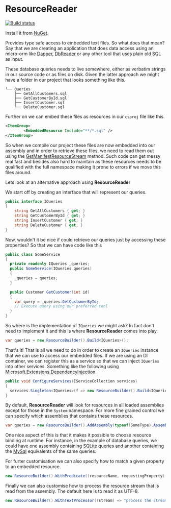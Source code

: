 # ResourceReader

[![Build status](https://bernhardrichter.visualstudio.com/ResourceReader/_apis/build/status/ResourceReader-CI)](https://bernhardrichter.visualstudio.com/ResourceReader/_build/latest?definitionId=2)

Install it from [NuGet](https://www.nuget.org/packages/ResourceReader/).

Provides type safe access to embedded text files. So what does that mean? Say that we are creating an application that does data access using an micro-orm like [Dapper](https://www.nuget.org/packages/Dapper/), [DbReader](https://www.nuget.org/packages/DbReader/) or any other tool that uses plain old SQL as input.

These database queries needs to live somewhere, either as verbatim strings in our source code or as files on disk.
Given the latter approach we might have a folder in our project that looks something like this.

```shell
└── Queries
    ├── GetAllCustomers.sql
    ├── GetCustomerById.sql
    ├── InsertCustomer.sql
    └── DeleteCustomer.sql
```

Further on we can embed these files as resources in our `csproj` file like this.

```xml
<ItemGroup>
		<EmbeddedResource Include="**/*.sql" />
</ItemGroup>
```

So when we compile our project these files are now embedded into our assembly and in order to retrieve these files, we need to read them out using the [GetManifestResourceStream](https://docs.microsoft.com/en-us/dotnet/api/system.reflection.assembly.getmanifestresourcestream?view=netframework-4.7.2) method. Such code can get messy real fast and besides also hard to maintain as these resources needs to be qualified with the full namespace making it prone to errors if we move this files around.

Lets look at an alternative approach using **ResourceReader**

We start off by creating an interface that will represent our queries.

```c#
public interface IQueries
{
    string GetAllCustomers { get; }
    string GetCustomerById { get; }
    string InsertCustomer { get; }
    string DeleteCustomer { get; }
}
```

Now, wouldn't it be nice if could retrieve our queries just by accessing these properties? So that we can have code like this

```C#
public class SomeService
{
  private readonly IQueries _queries;
  public SomeService(IQueries queries)
  {
    _queries = queries;
  }

  public Customer GetCustomer(int id)
  {
    var query = _queries.GetCustomerById;
   	// Execute query using our preferred tool
  }
}
```

So where is the implementation of `IQueries` we might ask? In fact don't need to implement it and this is where **ResourceReader** comes into play.

```c#
var queries = new ResourceBuilder().Build<IQueries>();
```

That's it! That is all we need to do in order to create an `IQueries` instance that we can use to access our embedded files. If we are using an DI container, we can register this as a service so that we can inject `IQueries` into other services. Something like the following using [Microsoft.Extensions.DependencyInjection](https://docs.microsoft.com/en-us/aspnet/core/fundamentals/dependency-injection?view=aspnetcore-2.2).

```c#
public void ConfigureServices(IServiceCollection services)
{
  services.Singleton<IQueries>(f => new ResourceBuilder().Build<IQueries>());
}
```

By default, **ResourceReader** will look for resources in all loaded assemblies except for those in the `System` namespace. For more fine grained control we can specify which assemblies that contains these resources.

```c#
var queries = new ResourceBuilder().AddAssembly(typeof(SomeType).Assembly).Build<IQueries>();
```

One nice aspect of this is that it makes it possible to choose resource binding at runtime. For instance, in the example of database queries, we could have one assembly containing [SQLite](https://www.sqlite.org/index.html) queries and another containing the [MySql](https://en.wikipedia.org/wiki/MySQL) equivalents of the same queries.

For furter customisation we can also specify how to match a given property to an embedded resource.

```c#
new ResourceBuilder().WithPredicate((resourceName, requestingProperty) => true);
```

Finally we can also customise how to process the resource stream that is read from the assembly. The default here is to  read it as UTF-8.

```c#
new ResourceBuilder().WithTextProcessor((stream) => "process the stream here")
```







